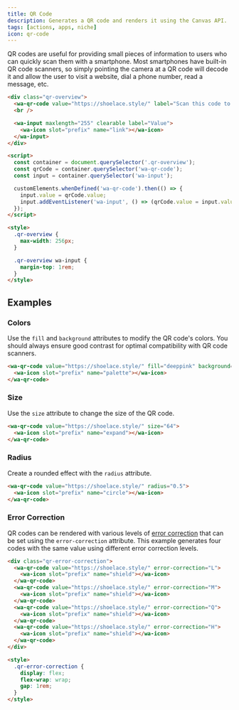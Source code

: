 ```yaml
---
title: QR Code
description: Generates a QR code and renders it using the Canvas API.
tags: [actions, apps, niche]
icon: qr-code
---
```


QR codes are useful for providing small pieces of information to users who can quickly scan them with a smartphone. Most smartphones have built-in QR code scanners, so simply pointing the camera at a QR code will decode it and allow the user to visit a website, dial a phone number, read a message, etc.

```html {.example}
<div class="qr-overview">
  <wa-qr-code value="https://shoelace.style/" label="Scan this code to visit Web Awesome on the web!"></wa-qr-code>
  <br />

  <wa-input maxlength="255" clearable label="Value">
    <wa-icon slot="prefix" name="link"></wa-icon>
  </wa-input>
</div>

<script>
  const container = document.querySelector('.qr-overview');
  const qrCode = container.querySelector('wa-qr-code');
  const input = container.querySelector('wa-input');

  customElements.whenDefined('wa-qr-code').then(() => {
    input.value = qrCode.value;
    input.addEventListener('wa-input', () => (qrCode.value = input.value));
  });
</script>

<style>
  .qr-overview {
    max-width: 256px;
  }

  .qr-overview wa-input {
    margin-top: 1rem;
  }
</style>
```

## Examples

### Colors

Use the `fill` and `background` attributes to modify the QR code's colors. You should always ensure good contrast for optimal compatibility with QR code scanners.

```html {.example}
<wa-qr-code value="https://shoelace.style/" fill="deeppink" background="white">
  <wa-icon slot="prefix" name="palette"></wa-icon>
</wa-qr-code>
```

### Size

Use the `size` attribute to change the size of the QR code.

```html {.example}
<wa-qr-code value="https://shoelace.style/" size="64">
  <wa-icon slot="prefix" name="expand"></wa-icon>
</wa-qr-code>
```

### Radius

Create a rounded effect with the `radius` attribute.

```html {.example}
<wa-qr-code value="https://shoelace.style/" radius="0.5">
  <wa-icon slot="prefix" name="circle"></wa-icon>
</wa-qr-code>
```

### Error Correction

QR codes can be rendered with various levels of [error correction](https://www.qrcode.com/en/about/error_correction.html) that can be set using the `error-correction` attribute. This example generates four codes with the same value using different error correction levels.

```html {.example}
<div class="qr-error-correction">
  <wa-qr-code value="https://shoelace.style/" error-correction="L">
    <wa-icon slot="prefix" name="shield"></wa-icon>
  </wa-qr-code>
  <wa-qr-code value="https://shoelace.style/" error-correction="M">
    <wa-icon slot="prefix" name="shield"></wa-icon>
  </wa-qr-code>
  <wa-qr-code value="https://shoelace.style/" error-correction="Q">
    <wa-icon slot="prefix" name="shield"></wa-icon>
  </wa-qr-code>
  <wa-qr-code value="https://shoelace.style/" error-correction="H">
    <wa-icon slot="prefix" name="shield"></wa-icon>
  </wa-qr-code>
</div>

<style>
  .qr-error-correction {
    display: flex;
    flex-wrap: wrap;
    gap: 1rem;
  }
</style>
```
